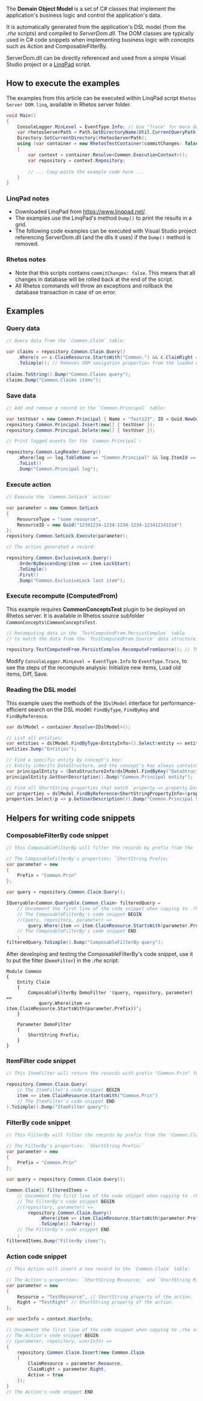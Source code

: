 The **Domain Object Model** is a set of C# classes that implement the application's business logic and control the application's data.

It is automatically generated from the application's DSL model (from the *.rhe* scripts) and compiled to *ServerDom.dll*.
The DOM classes are typically used in C# code snippets when implementing business logic with concepts such as Action and ComposableFilterBy.

ServerDom.dll can be directly referenced and used from a simple Visual Studio project or a [LinqPad](https://www.linqpad.net/) script.

## How to execute the examples

The examples from this article can be executed within LinqPad script `Rhetos Server DOM.linq`, available in Rhetos server folder.

```C#
void Main()
{
    ConsoleLogger.MinLevel = EventType.Info; // Use "Trace" for more details log.
    var rhetosServerPath = Path.GetDirectoryName(Util.CurrentQueryPath);
    Directory.SetCurrentDirectory(rhetosServerPath);
    using (var container = new RhetosTestContainer(commitChanges: false)) // Use this parameter to COMMIT or ROLLBACK the data changes.
    {
        var context = container.Resolve<Common.ExecutionContext>();
        var repository = context.Repository;
        
        // ... Copy-paste the example code here ...
    }
}
```

### LinqPad notes

* Downloaded LinqPad from https://www.linqpad.net/.
* The examples use the LinqPad's method `Dump()` to print the results in a grid.
* The following code examples can be executed with Visual Studio project referencing ServerDom.dll (and the dlls it uses) if the `Dump()` method is removed.

### Rhetos notes

* Note that this scripts contains `commitChanges: false`. This means that all changes in database will be rolled back at the end of the script.
* All Rhetos commands will throw an exceptions and rollback the database transaction in case of on error.

## Examples

### Query data

```C#
// Query data from the `Common.Claim` table:

var claims = repository.Common.Claim.Query()
    .Where(c => c.ClaimResource.StartsWith("Common.") && c.ClaimRight == "New")
    .ToSimple(); // Removes ORM navigation properties from the loaded objects.
    
claims.ToString().Dump("Common.Claims query");
claims.Dump("Common.Claims items");
```

### Save data

```C#
// Add and remove a record in the `Common.Principal` table:

var testUser = new Common.Principal { Name = "Test123", ID = Guid.NewGuid() };
repository.Common.Principal.Insert(new[] { testUser });
repository.Common.Principal.Delete(new[] { testUser });

// Print logged events for the `Common.Principal`:

repository.Common.LogReader.Query()
    .Where(log => log.TableName == "Common.Principal" && log.ItemId == testUser.ID)
    .ToList()
    .Dump("Common.Principal log");
```

### Execute action

```C#
// Execute the `Common.SetLock` action:

var parameter = new Common.SetLock
{
    ResourceType = "some resource",
    ResourceID = new Guid("12341234-1234-1234-1234-123412341234")
};
repository.Common.SetLock.Execute(parameter);

// The action generated a record:

repository.Common.ExclusiveLock.Query()
    .OrderByDescending(item => item.LockStart)
    .ToSimple()
    .First()
    .Dump("Common.ExclusiveLock last item");
```

### Execute recompute (ComputedFrom)

This example requires **CommonConceptsTest** plugin to be deployed on Rhetos server. It is available in Rhetos source subfolder `CommonConcepts\CommonConceptsTest`.

```C#
// Recomputing data in the `TestComputedFrom.PersistComplex` table
// to match the data from the `TestComputedFrom.Source` data structure:

repository.TestComputedFrom.PersistComplex.RecomputeFromSource(); // The recompute method's name is "RecomputeFrom" + data source name.
```

Modify `ConsoleLogger.MinLevel = EventType.Info` to `EventType.Trace`, to see the steps of the recompute analysis: Initialize new items, Load old items, Diff, Save.

### Reading the DSL model

This example uses the methods of the `IDslModel` interface for performance-efficient search on the DSL model: `FindByType`, `FindByKey` and `FindByReference`.

```C#
var dslModel = container.Resolve<IDslModel>();

// List all entities:
var entities = dslModel.FindByType<EntityInfo>().Select(entity => entity.Module.Name + "." + entity.Name);
entities.Dump("Entities");

// Find a specific entity by concept's key:
// Entity inherits DataStructure, and the concept's key always contains the base concept's type name.
var principalEntity = (DataStructureInfo)dslModel.FindByKey("DataStructureInfo Common.Principal");
principalEntity.GetUserDescription().Dump("Common.Principal entity");

// Find all ShortString properties that match `property => property.DataStructure == principalEntity`
var properties = dslModel.FindByReference<ShortStringPropertyInfo>(property => property.DataStructure, principalEntity);
properties.Select(p => p.GetUserDescription()).Dump("Common.Principal ShortString properties");
```

## Helpers for writing code snippets

### ComposableFilterBy code snippet

```C#
// This ComposableFilterBy will filter the records by prefix from the 'Common.Claim' table.

// The ComposableFilterBy's properties: `ShortString Prefix;`
var parameter = new
{
    Prefix = "Common.Prin"
};

var query = repository.Common.Claim.Query();

IQueryable<Common.Queryable.Common_Claim> filteredQuery =
    // Uncomment the first line of the code snippet when copying to .rhe script.
    // The ComposableFilterBy's code snippet BEGIN
    //(query, repository, parameter) =>
        query.Where(item => item.ClaimResource.StartsWith(parameter.Prefix))
    // The ComposableFilterBy's code snippet END
    ;
filteredQuery.ToSimple().Dump("ComposableFilterBy query");
```

After developing and testing the ComposableFilterBy's code snippet, use it to put the filter (`DemoFilter`) in the *.rhe* script:

```
Module Common
{
    Entity Claim
    {
        ComposableFilterBy DemoFilter '(query, repository, parameter) =>
            query.Where(item => item.ClaimResource.StartsWith(parameter.Prefix))';
    }

    Parameter DemoFilter
    {
        ShortString Prefix;
    }
}
```

### ItemFilter code snippet

```C#
// This ItemFilter will return the records with prefix "Common.Prin" from the 'Common.Claim' table.

repository.Common.Claim.Query(
    // The ItemFilter's code snippet BEGIN
    item => item.ClaimResource.StartsWith("Common.Prin")
    // The ItemFilter's code snippet END
).ToSimple().Dump("ItemFilter query");
```

### FilterBy code snippet

```C#
// This FilterBy will filter the records by prefix from the 'Common.Claim' table.

// The FilterBy's properties: `ShortString Prefix;`
var parameter = new
{
    Prefix = "Common.Prin"
};

var query = repository.Common.Claim.Query();

Common.Claim[] filteredItems =
    // Uncomment the first line of the code snippet when copying to .rhe script.
    // The FilterBy's code snippet BEGIN
    //(repository, parameter) =>
        repository.Common.Claim.Query()
            .Where(item => item.ClaimResource.StartsWith(parameter.Prefix))
            .ToSimple().ToArray()
    // The FilterBy's code snippet END
    ;
filteredItems.Dump("FilterBy items");
```

### Action code snippet

```C#
// This Action will insert a new record to the `Common.Claim` table:

// The Action's properties: `ShortString Resource;` and `ShortString Right;`.
var parameter = new
{
    Resource = "TestResource", // ShortString property of the action.
    Right = "TestRight" // ShortString property of the action.
};

var userInfo = context.UserInfo;

// Uncomment the first line of the code snippet when copying to .rhe script.
// The Action's code snippet BEGIN
// (parameter, repository, userInfo) =>
{
    repository.Common.Claim.Insert(new Common.Claim
    {
        ClaimResource = parameter.Resource,
        ClaimRight = parameter.Right,
        Active = true
    });
}
// The Action's code snippet END
```
